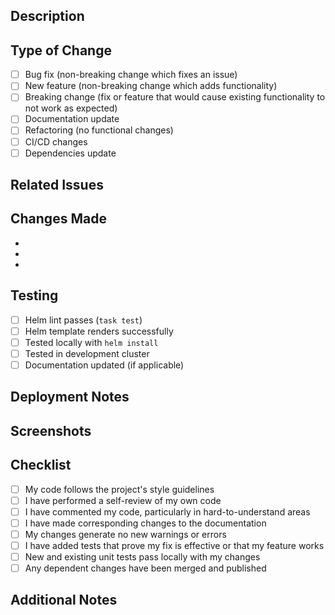 ## Description

<!-- Provide a brief description of the changes in this PR -->

## Type of Change

- [ ] Bug fix (non-breaking change which fixes an issue)
- [ ] New feature (non-breaking change which adds functionality)
- [ ] Breaking change (fix or feature that would cause existing functionality to not work as expected)
- [ ] Documentation update
- [ ] Refactoring (no functional changes)
- [ ] CI/CD changes
- [ ] Dependencies update

## Related Issues

<!-- Link to related issues: Fixes #123, Relates to #456 -->

## Changes Made

<!-- List the specific changes made in this PR -->

-
-
-

## Testing

<!-- Describe the testing you've done -->

- [ ] Helm lint passes (`task test`)
- [ ] Helm template renders successfully
- [ ] Tested locally with `helm install`
- [ ] Tested in development cluster
- [ ] Documentation updated (if applicable)

## Deployment Notes

<!-- Any special deployment considerations or migration steps -->

## Screenshots

<!-- If applicable, add screenshots to demonstrate the changes -->

## Checklist

- [ ] My code follows the project's style guidelines
- [ ] I have performed a self-review of my own code
- [ ] I have commented my code, particularly in hard-to-understand areas
- [ ] I have made corresponding changes to the documentation
- [ ] My changes generate no new warnings or errors
- [ ] I have added tests that prove my fix is effective or that my feature works
- [ ] New and existing unit tests pass locally with my changes
- [ ] Any dependent changes have been merged and published

## Additional Notes

<!-- Any additional information for reviewers -->
